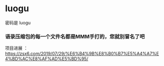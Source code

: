 # luogu

密码是 luogu
### 语录压缩包的每一个文件名都是MMM手打的，您就别冒名了吧

项目进展 ： https://zsx6.com/2019/07/29/%E6%B4%9B%E8%B0%B7%E5%A4%A7%E4%BD%AC%E8%AF%AD%E5%BD%95/
